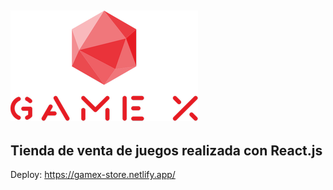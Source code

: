 ![Logo](https://raw.githubusercontent.com/GiorgioCode/tienda-GameX/main/src/GameX-Logo.png)
---
Tienda de venta de juegos realizada con React.js
---
Deploy: https://gamex-store.netlify.app/
